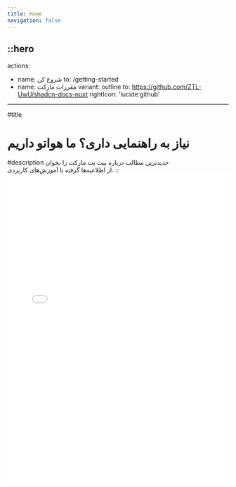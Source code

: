 ```yaml
---
title: Home
navigation: false
---
```


::hero
---
<!-- announcement:
  title: 'Release v0.4.1'
  icon: 'noto:party-popper'
  to: /getting-started/changelog -->
actions:
  - name: شروع کن
    to: /getting-started
  - name: مقررات مارکت
    variant: outline
    to: https://github.com/ZTL-UwU/shadcn-docs-nuxt
    rightIcon: 'lucide:github'
---

#title
<h1>
نیاز به راهنمایی داری؟
  <span class="text-primary">
  ما هواتو داریم
  </span>
</h1>
#description
جدیدترین مطالب درباره
<span class= "tracking-tighter">
بیت نت مارکت
</span>
را بخوان
<br>از اطلاعیه‌ها گرفته تا آموزش‌های کاربردی.
::

<div class="border rounded-lg shadow-md">
  <iframe src="/getting-started/introduction" height="700" width="100%" class="rounded-lg" scrolling="no" frameborder="0">
</div>
